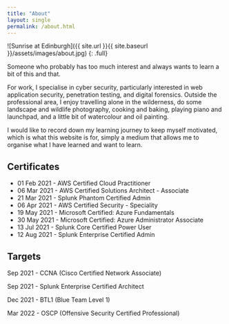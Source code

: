 ```yaml
---
title: "About"
layout: single
permalink: /about.html
---
```


![Sunrise at Edinburgh]({{ site.url }}{{ site.baseurl }}/assets/images/about.jpg)
{: .full}

Someone who probably has too much interest and always wants to learn a bit of this and that.

For work, I specialise in cyber security, particularly interested in web application security, penetration testing, and digital forensics. Outside the professional area, I enjoy travelling alone in the wilderness, do some landscape and wildlife photography, cooking and baking, playing piano and launchpad, and a little bit of watercolour and oil painting.

I would like to record down my learning journey to keep myself motivated, which is what this website is for, simply a medium that allows me to organise what I have learned and want to learn.

## Certificates
- 01 Feb 2021 - AWS Certified Cloud Practitioner
- 06 Mar 2021 - AWS Certified Solutions Architect - Associate
- 21 Mar 2021 - Splunk Phantom Certified Admin
- 06 Apr 2021 - AWS Certified Security - Speciality
- 19 May 2021 - Microsoft Certified: Azure Fundamentals
- 30 May 2021 - Microsoft Certified: Azure Administrator Associate
- 13 Jul 2021 - Splunk Core Certified Power User
- 12 Aug 2021 - Splunk Enterprise Certified Admin

## Targets
Sep 2021 - CCNA (Cisco Certified Network Associate)

Sep 2021 - Splunk Enterprise Certified Architect

Dec 2021 - BTL1 (Blue Team Level 1)

Mar 2022 - OSCP (Offensive Security Certified Professional)
